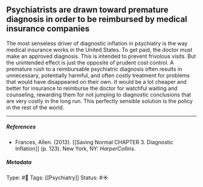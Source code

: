 ## Psychiatrists are drawn toward premature diagnosis in order to be reimbursed by medical insurance companies # 

The most senseless driver of diagnostic inflation in psychiatry is the way medical insurance works in the United States. To get paid, the doctor must make an approved diagnosis. This is intended to prevent frivolous visits. But the unintended effect is just the opposite of prudent cost control. A premature rush to a reimbursable psychiatric diagnosis often results in unnecessary, potentially harmful, and often costly treatment for problems that would have disappeared on their own. It would be a lot cheaper and better for insurance to reimburse the doctor for watchful waiting and counseling, rewarding them for not jumping to diagnostic conclusions that are very costly in the long run. This perfectly sensible solution is the policy in the rest of the world.

___

##### References

- Frances, Allen. (2013). [[Saving Normal CHAPTER 3. Diagnostic Inflation]] (p. 123). New York, NY: _HarperCollins_.

##### Metadata

Type: #🔴 
Tags: [[Psychiatry]]
Status: #☀️ 